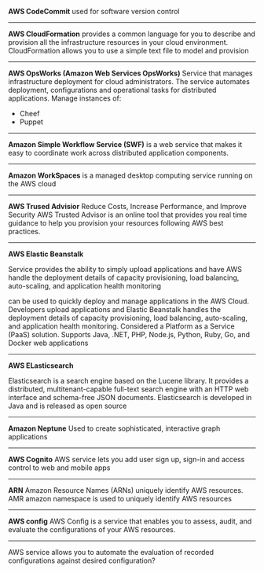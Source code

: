 **AWS CodeCommit**
used for software version control

***

**AWS CloudFormation** 
provides a common language for you to describe and provision all
the infrastructure resources in your cloud environment. CloudFormation allows you to 
use a simple text file to model and provision

***
**AWS OpsWorks (Amazon Web Services OpsWorks)**
Service that manages infrastructure deployment for cloud administrators. The service automates deployment, configurations and operational tasks for distributed applications.
Manage instances of:

* Cheef
* Puppet

***
**Amazon Simple Workflow Service (SWF)** is a web service that makes it easy to coordinate work across distributed application components.

***
**Amazon WorkSpaces**  is a managed desktop computing service running on the AWS cloud

***

**AWS Trused Advisior**
Reduce Costs, Increase Performance, and Improve Security
AWS Trusted Advisor is an online tool that provides you real time guidance to help you provision your resources following AWS best practices.

***

**AWS Elastic Beanstalk**

Service provides the ability to simply upload applications and have AWS handle the deployment details of capacity provisioning, load balancing, auto-scaling, and application health monitoring

can be used to quickly deploy and manage applications in the AWS Cloud. Developers upload applications and Elastic Beanstalk handles the deployment details of capacity provisioning, load balancing, auto-scaling, and application health monitoring. Considered a Platform as a Service (PaaS) solution. Supports Java, .NET, PHP, Node.js, Python, Ruby, Go, and Docker web applications

***
**AWS ELasticsearch**

Elasticsearch is a search engine based on the Lucene library. It provides a distributed, multitenant-capable full-text search engine with an HTTP web interface and schema-free JSON documents. Elasticsearch is developed in Java and is released as open source 

***
**Amazon Neptune**
Used to create sophisticated, interactive graph applications

***

**AWS Cognito**
AWS service lets you add user sign up, sign-in and access control to web and mobile apps

***

**ARN**
Amazon Resource Names (ARNs) uniquely identify AWS resources. 
AMR amazon namespace is used to uniquely identify AWS resources

***
**AWS config**
AWS Config is a service that enables you to assess, audit, and evaluate the configurations of your AWS resources.

***


 AWS service allows you to automate the evaluation of recorded configurations against desired configuration?

